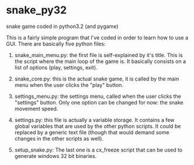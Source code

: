 # snake_py32
snake game coded in python3.2 (and pygame)

This is a fairly simple program that I've coded in order to learn how to use a GUI.
There are basically five python files:

1. snake_main_menu.py: the first file is self-explained by it's title. This is the script where the main loop of the game is. It basically consists on a list of options (play, settings, exit).

2. snake_core.py: this is the actual snake game, it is called by the main menu when the user clicks the "play" button.

3. settings_menu.py: the settings menu, called when the user clicks the "settings" button. Only one option can be changed for now: the snake movement speed.

4. settings.py: this file is actually a variable storage. It contains a few global variables that are used by the
other python scripts. It could be replaced by a generic text file (though that would demand some changes in the
other scripts as well).

5. setup_snake.py: The last one is a cx_freeze script that can be used to generate windows 32 bit binaries.
